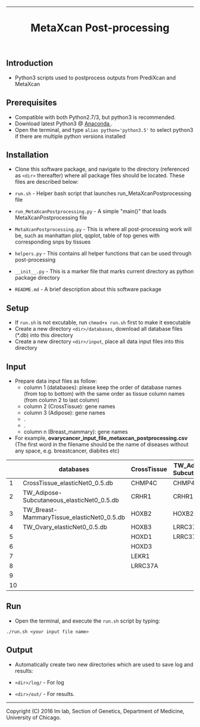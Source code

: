 --------------------------------------------------------------------------------

<h1 style="text-align: center;" markdown="1"> MetaXcan Post-processing </h1>
<br> 

## Introduction 
+ Python3 scripts used to postprocess outputs from PrediXcan and MetaXcan

## Prerequisites
+ Compatible with both Python2.7/3, but python3 is recommended.    
+ Download latest Python3 @ <a href="https://www.continuum.io/downloads"> Anaconda </a>. 
+ Open the terminal, and type `alias python='python3.5'` to select python3 if there are multiple python versions installed     

## Installation 
+ Clone this software package, and navigate to the directory (referenced as `<dir>` thereafter) where all package files should be located. These files are described below:  

 + `run.sh` - Helper bash script that launches run_MetaXcanPostprocessing file 
 + `run_MetaXcanPostprocessing.py` - A simple "main()" that loads MetaXcanPostprocessing file
 + `MetaXcanPostprocessing.py` - This is where all post-processing work will be, such as manhattan plot, qqplot, table of top genes with corresponding snps by tissues  
 + `helpers.py` - This contains all helper functions that can be used through post-processing   
 + `__init__.py` - This is a marker file that marks current directory as python package directory 
 + `README.md` - A brief description about this software package 



## Setup 
+ If `run.sh` is not excutable, run ```chmod+x run.sh``` first  to make it executable 
+ Create a new directory `<dir>/databases`, download all database files (*.db) into this directory  
+ Create a new directory `<dir>/input`, place all data input files into this directory  

## Input 

+ Prepare data input files as follow: 
	+ column 1 (databases): please keep the order of database names (from top to bottom) with the same order as tissue column names (from column 2 to last column) 
	+ column 2 (CrossTissue): gene names 
	+ column 3 (Adipose): gene names 
	+ .
	+ .
	+ column n (Breast_mammary): gene names 
+ For example, **ovarycancer\_input\_file\_metaxcan\_postprocessing.csv** (The first word in the filename should be the name of diseases without any space, e.g. breastcancer, diabites etc) 

|  | databases | CrossTissue | TW_Adipose-Subcutaneous | TW_Breast-MammaryTissue | TW_Ovary |
|----|---------|-------|-----------------|---------------|-----------|
| 1 | CrossTissue\_elasticNet0\_0.5.db  | CHMP4C | CHMP4C  | CHMP4C  | LRRC37A |
| 2 | TW\_Adipose\-Subcutaneous\_elasticNet0\_0.5.db | CRHR1  | CRHR1  | CRHR1  | LRRC37A2 |
| 3 | TW\_Breast\-MammaryTissue\_elasticNet0\_0.5.db |  HOXB2  |  HOXB2  |  HOXB9  | PTX3 |
| 4 | TW\_Ovary\_elasticNet0\_0.5.db  |HOXB3 |LRRC37A | LRRC37A | VEPH1|
| 5 | | HOXD1 |LRRC37A2  |HOXB2   |  |
| 6 |  |HOXD3  |  | LRRC37A2 |  |
| 7 |   | LEKR1 |  |  WNT3  |  |
| 8 |  | LRRC37A | | LEKR1 |  |
| 9 |  | |  | VEPH1  |  |
| 10 |  |  |  | PTX3 |  |

## Run 
+ Open the terminal, and execute the `run.sh` script by typing:
 
 ```./run.sh <your input file name>``` 

## Output 
+ Automatically create two new directories which are used to save log and results: 

 + `<dir>/log/` - For log

 + `<dir>/out/` - For results.

--------------------------------------------------------------------------------

Copyright (C) 2016 Im lab, Section of Genetics, Department of Medicine, University of Chicago. 
